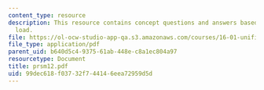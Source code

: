 ```yaml
---
content_type: resource
description: This resource contains concept questions and answers based on buckling
  load.
file: https://ol-ocw-studio-app-qa.s3.amazonaws.com/courses/16-01-unified-engineering-i-ii-iii-iv-fall-2005-spring-2006/99dec618f03732f744146eea72959d5d_prsm12.pdf
file_type: application/pdf
parent_uid: b640d5c4-9375-61ab-448e-c8a1ec804a97
resourcetype: Document
title: prsm12.pdf
uid: 99dec618-f037-32f7-4414-6eea72959d5d
---
```


